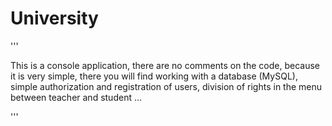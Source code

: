 # University

'''

This is a console application, there are no comments on the code, because it is very simple,
there you will find working with a database (MySQL), simple authorization and registration of users,
division of rights in the menu between teacher and student ...

'''
